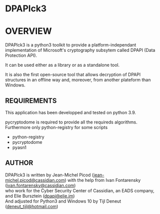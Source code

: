 # DPAPIck3
OVERVIEW
========
DPAPIck3 is a python3 toolkit to provide a platform-independant implementation
of Microsoft's cryptography subsytem called DPAPI (Data Protection API).

It can be used either as a library or as a standalone tool.

It is also the first open-source tool that allows decryption of DPAPI
structures in an offline way and, moreover, from another plateform than
Windows.

REQUIREMENTS
------------
This application has been developped and tested on python 3.9.

pycryptodome is required to provide all the requireds algorithms.
Furthermore only python-registry for some scripts
* python-registry
* pycryptodome
* pyasn1

AUTHOR
------
DPAPIck3 is written by Jean-Michel Picod (jean-michel.picod@cassidian.com) with the help from Ivan Fontarensky (ivan.fontarensky@cassidian.com)  
who work for the Cyber Security Center of Cassidian, an EADS company, and Elie Bursztein (dpapi@elie.im)  
And adjusted for Python3 and Windows 10 by Tijl Deneut (deneut_tijl@hotmail.com)
